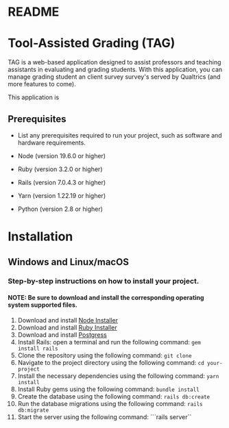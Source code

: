 # README

# Tool-Assisted Grading (TAG)
TAG is a web-based application designed to assist professors and teaching assistants in evaluating and grading students. With this application, you can manage grading student an client survey survey's served by Qualtrics (and more features to come).

This application is 

## Prerequisites
* List any prerequisites required to run your project, such as software and hardware requirements.

* Node (version 19.6.0 or higher)
* Ruby (version 3.2.0 or higher)
* Rails (version 7.0.4.3 or higher)
* Yarn (version 1.22.19 or higher)
* Python (version 2.8 or higher)

# Installation
## Windows and Linux/macOS
### Step-by-step instructions on how to install your project.
#### NOTE: Be sure to download and install the corresponding operating system supported files.

1. Download and install [Node Installer](https://nodejs.org/en/download/)
2. Download and install [Ruby Installer](https://rubyinstaller.org/downloads/)
3. Download and install [Postgress](https://www.postgresql.org/download/)
4. Install Rails: open a terminal and run the following command: ```gem install rails```
5. Clone the repository using the following command: ```git clone```
6. Navigate to the project directory using the following command: ```cd your-project```
7. Install the necessary dependencies using the following command: ```yarn install```
8. Install Ruby gems using the following command: ```bundle install```
9. Create the database using the following command: ```rails db:create```
10. Run the database migrations using the following command: ```rails db:migrate```
11. Start the server using the following command: ```rails server``
